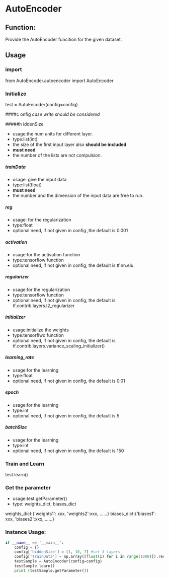 # AutoEncoder

## Function:
Provide the AutoEncoder funcition for the given dataset.

## Usage

### import
from AutoEncoder.autoencoder import AutoEncoder

### Initialize
test = AutoEncoder(config=config)

####c onfig
*case write should be considered*

#####h iddenSize
+ usage:the num units for different layer.
+ type:list(int)
+ the size of the first input layer also **should be included**
+ **must need**
+ the number of the lists are not compulsion.

##### trainData
+ usage: give the input data
+ type:list(float)
+ **must need**
+ the number and the dimension of the input data are free to run.

##### reg
+ usage: for the regularization
+ type:float
+ optional need, if not given in config ,the default is 0.001

##### activation
+ usage:for the activation function
+ type:tensorflow function
+ optional need, if not given in config, the default is tf.nn.elu

##### regularizer
+ usage:for the regularization
+ type:tensorflow function
+ optional need, if not given in config, the default is tf.contrib.layers.l2_regularizer

##### initializer
+ usage:initialize the weights
+ type:tensorflwo function
+ optional need, if not given in config, the default is tf.contrib.layers.variance_scaling_initializer()

##### learning_rate
+ usage:for the learning
+ type:float
+ optional need, if not given in config, the default is 0.01

##### epoch
+ usage:for the learning
+ type:int
+ optional need, if not given in config, the default is 5

##### batchSize
+ usage:for the learning
+ type:int
+ optional need, if not given in config, the default is 150


### Train and Learn
test.learn()

### Get the parameter
+ usage:test.getParameter()
+ type: weights_dict, biases_dict

weights_dict:{'weights1': xxx, 'weights2':xxx, ......}
biases_dict:{'biases1': xxx, 'biases2':xxx, ......}

### Instance Usage:
```python
if __name__ == '__main__':
    config = {}
    config['hiddenSize'] = [1, 10, 7] #set 3 layers
    config['trainData'] = np.array([float(i) for i in range(1000)]).reshape(-1, config['hiddenSize'][0]).tolist() #set the training data:0,1,2,3,4....999
    testSample = AutoEncoder(config=config)
    testSample.learn()
    print (testSample.getParameter())
```

 

